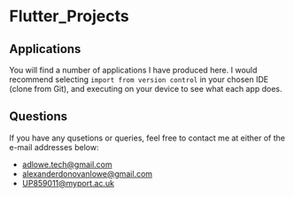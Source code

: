 # Flutter_Projects
 
## Applications

You will find a number of applications I have produced here. I would recommend selecting `import from version control` in your chosen IDE (clone from Git), and executing on your device to see what each app does.

## Questions

If you have any qusetions or queries, feel free to contact me at either of the e-mail addresses below:
- adlowe.tech@gmail.com
- alexanderdonovanlowe@gmail.com
- UP859011@myport.ac.uk
